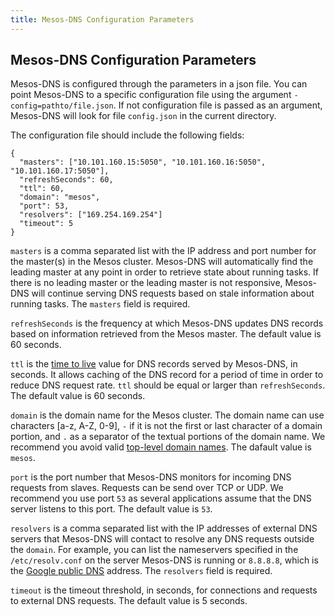 ```yaml
---
title: Mesos-DNS Configuration Parameters
---
```


##  Mesos-DNS Configuration Parameters

Mesos-DNS is configured through the parameters in a json file. You can point Mesos-DNS to a specific configuration file using the argument `-config=pathto/file.json`. If not configuration file is passed as an argument, Mesos-DNS will look for file `config.json` in the current directory. 

The configuration file should include the following fields:

```
{
  "masters": ["10.101.160.15:5050", "10.101.160.16:5050", "10.101.160.17:5050"],
  "refreshSeconds": 60,
  "ttl": 60,
  "domain": "mesos",
  "port": 53,
  "resolvers": ["169.254.169.254"]
  "timeout": 5
}
```


`masters` is a comma separated list with the IP address and port number for the master(s) in the Mesos cluster. Mesos-DNS will automatically find the leading master at any point in order to retrieve state about running tasks. If there is no leading master or the leading master is not responsive, Mesos-DNS will continue serving DNS requests based on stale information about running tasks. The `masters` field is required. 

`refreshSeconds` is the frequency at which Mesos-DNS updates DNS records based on information retrieved from the Mesos master. The default value is 60 seconds. 

`ttl` is the [time to live](http://en.wikipedia.org/wiki/Time_to_live#DNS_records) value for DNS records served by Mesos-DNS, in seconds. It allows caching of the DNS record for a period of time in order to reduce DNS request rate. `ttl` should be equal or larger than `refreshSeconds`. The default value is 60 seconds. 

`domain` is the domain name for the Mesos cluster. The domain name can use characters [a-z, A-Z, 0-9], `-` if it is not the first or last character of a domain portion, and `.` as a separator of the textual portions of the domain name. We recommend you avoid valid [top-level domain names](http://en.wikipedia.org/wiki/List_of_Internet_top-level_domains). The dafault value is `mesos`.

`port` is the port number that Mesos-DNS monitors for incoming DNS requests from slaves. Requests can be send over TCP or UDP. We recommend you use port `53` as several applications assume that the DNS server listens to this port. The default value is `53`.

`resolvers` is a comma separated list with the IP addresses of external DNS servers that Mesos-DNS will contact to resolve any DNS requests outside the `domain`. For example, you can list the nameservers specified in the `/etc/resolv.conf` on the server Mesos-DNS is running or `8.8.8.8`, which is the [Google public DNS](https://developers.google.com/speed/public-dns/) address. The `resolvers` field is required. 
 
`timeout` is the timeout threshold, in seconds, for connections and requests to external DNS requests. The default value is 5 seconds. 